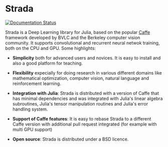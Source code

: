 # Strada

[![Documentation Status](https://readthedocs.org/projects/stradajl/badge/?version=latest)](https://readthedocs.org/projects/stradajl/?badge=latest)

Strada is a Deep Learning library for Julia, based on the popular [Caffe](http://caffe.berkeleyvision.org/) framework developed by BVLC and the Berkeley computer vision community. It supports convolutional and recurrent neural netwok training, both on the CPU and GPU. Some highlights:

- **Simplicity** both for advanced users and novices. It is easy to install and also a good platform for teaching.

- **Flexibility** expecially for doing research in various different domains like mathematical optimization, computer vision, natural language and reinforcement learning.

- **Integration with Julia**: Strada is distributed with a version of Caffe that has minimal dependencies and was integrated with Julia's linear algebra subroutines, Julia's tensor manipulation routines and Julia's error handling system.

- **Support of Caffe features**: It is easy to rebase Strada to a different Caffe version with additional pull request integrated (for example with multi GPU support)

- **Open source**: Strada is distributed under a BSD licence.
